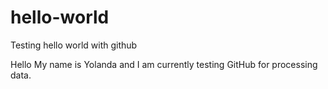 # hello-world
Testing hello world with github

Hello My name is Yolanda and I am currently testing GitHub for processing data.
